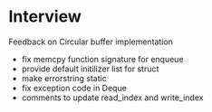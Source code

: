 # Interview

Feedback on Circular buffer implementation


- fix memcpy function signature for enqueue
- provide default initilizer list for struct
- make errorstring static
- fix exception code in Deque 
- comments to update read_index and write_index
